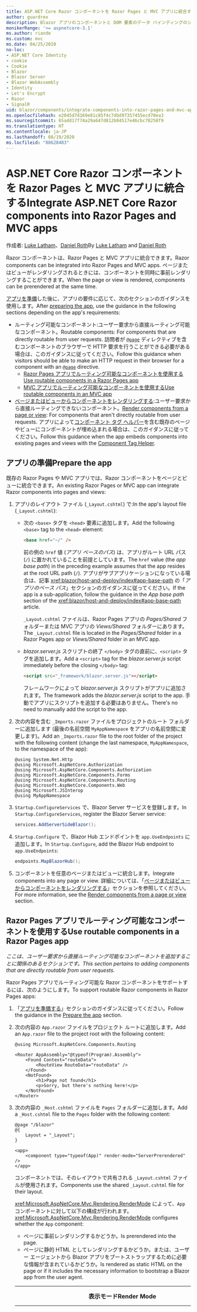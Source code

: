 ```yaml
---
title: ASP.NET Core Razor コンポーネントを Razor Pages と MVC アプリに統合する
author: guardrex
description: Blazor アプリのコンポーネントと DOM 要素のデータ バインディングのシナリオについて説明します。
monikerRange: '>= aspnetcore-3.1'
ms.author: riande
ms.custom: mvc
ms.date: 04/25/2020
no-loc:
- ASP.NET Core Identity
- cookie
- Cookie
- Blazor
- Blazor Server
- Blazor WebAssembly
- Identity
- Let's Encrypt
- Razor
- SignalR
uid: blazor/components/integrate-components-into-razor-pages-and-mvc-apps
ms.openlocfilehash: e2045d7d169e81c85f4c7dbd97357455ecd70ea3
ms.sourcegitcommit: 65add17f74a29a647d812b04517e46cbc78258f9
ms.translationtype: HT
ms.contentlocale: ja-JP
ms.lasthandoff: 08/19/2020
ms.locfileid: "88628483"
---
```

# <a name="integrate-aspnet-core-no-locrazor-components-into-no-locrazor-pages-and-mvc-apps"></a><span data-ttu-id="5fb64-103">ASP.NET Core Razor コンポーネントを Razor Pages と MVC アプリに統合する</span><span class="sxs-lookup"><span data-stu-id="5fb64-103">Integrate ASP.NET Core Razor components into Razor Pages and MVC apps</span></span>

<span data-ttu-id="5fb64-104">作成者: [Luke Latham](https://github.com/guardrex)、[Daniel Roth](https://github.com/danroth27)</span><span class="sxs-lookup"><span data-stu-id="5fb64-104">By [Luke Latham](https://github.com/guardrex) and [Daniel Roth](https://github.com/danroth27)</span></span>

<span data-ttu-id="5fb64-105">Razor コンポーネントは、Razor Pages と MVC アプリに統合できます。</span><span class="sxs-lookup"><span data-stu-id="5fb64-105">Razor components can be integrated into Razor Pages and MVC apps.</span></span> <span data-ttu-id="5fb64-106">ページまたはビューがレンダリングされるときには、コンポーネントを同時に事前レンダリングすることができます。</span><span class="sxs-lookup"><span data-stu-id="5fb64-106">When the page or view is rendered, components can be prerendered at the same time.</span></span>

<span data-ttu-id="5fb64-107">[アプリを準備](#prepare-the-app)した後に、アプリの要件に応じて、次のセクションのガイダンスを使用します。</span><span class="sxs-lookup"><span data-stu-id="5fb64-107">After [preparing the app](#prepare-the-app), use the guidance in the following sections depending on the app's requirements:</span></span>

* <span data-ttu-id="5fb64-108">ルーティング可能なコンポーネント:ユーザー要求から直接ルーティング可能なコンポーネント。</span><span class="sxs-lookup"><span data-stu-id="5fb64-108">Routable components: For components that are directly routable from user requests.</span></span> <span data-ttu-id="5fb64-109">訪問者が [`@page`](xref:mvc/views/razor#page) ディレクティブを含むコンポーネントのブラウザーで HTTP 要求を行うことができる必要がある場合は、このガイダンスに従ってください。</span><span class="sxs-lookup"><span data-stu-id="5fb64-109">Follow this guidance when visitors should be able to make an HTTP request in their browser for a component with an [`@page`](xref:mvc/views/razor#page) directive.</span></span>
  * [<span data-ttu-id="5fb64-110">Razor Pages アプリでルーティング可能なコンポーネントを使用する</span><span class="sxs-lookup"><span data-stu-id="5fb64-110">Use routable components in a Razor Pages app</span></span>](#use-routable-components-in-a-razor-pages-app)
  * [<span data-ttu-id="5fb64-111">MVC アプリでルーティング可能なコンポーネントを使用する</span><span class="sxs-lookup"><span data-stu-id="5fb64-111">Use routable components in an MVC app</span></span>](#use-routable-components-in-an-mvc-app)
* <span data-ttu-id="5fb64-112">[ページまたはビューからコンポーネントをレンダリングする](#render-components-from-a-page-or-view):ユーザー要求から直接ルーティングできないコンポーネント。</span><span class="sxs-lookup"><span data-stu-id="5fb64-112">[Render components from a page or view](#render-components-from-a-page-or-view): For components that aren't directly routable from user requests.</span></span> <span data-ttu-id="5fb64-113">アプリによって[コンポーネント タグ ヘルパー](xref:mvc/views/tag-helpers/builtin-th/component-tag-helper)を含む既存のページやビューにコンポーネントが埋め込まれる場合は、このガイダンスに従ってください。</span><span class="sxs-lookup"><span data-stu-id="5fb64-113">Follow this guidance when the app embeds components into existing pages and views with the [Component Tag Helper](xref:mvc/views/tag-helpers/builtin-th/component-tag-helper).</span></span>

## <a name="prepare-the-app"></a><span data-ttu-id="5fb64-114">アプリの準備</span><span class="sxs-lookup"><span data-stu-id="5fb64-114">Prepare the app</span></span>

<span data-ttu-id="5fb64-115">既存の Razor Pages や MVC アプリでは、Razor コンポーネントをページとビューに統合できます。</span><span class="sxs-lookup"><span data-stu-id="5fb64-115">An existing Razor Pages or MVC app can integrate Razor components into pages and views:</span></span>

1. <span data-ttu-id="5fb64-116">アプリのレイアウト ファイル (`_Layout.cshtml`) で:</span><span class="sxs-lookup"><span data-stu-id="5fb64-116">In the app's layout file (`_Layout.cshtml`):</span></span>

   * <span data-ttu-id="5fb64-117">次の `<base>` タグを `<head>` 要素に追加します。</span><span class="sxs-lookup"><span data-stu-id="5fb64-117">Add the following `<base>` tag to the `<head>` element:</span></span>

     ```html
     <base href="~/" />
     ```

     <span data-ttu-id="5fb64-118">前の例の `href` 値 (*アプリ ベースのパス*) は、アプリがルート URL パス (`/`) に置かれていることを前提としています。</span><span class="sxs-lookup"><span data-stu-id="5fb64-118">The `href` value (the *app base path*) in the preceding example assumes that the app resides at the root URL path (`/`).</span></span> <span data-ttu-id="5fb64-119">アプリがサブアプリケーションになっている場合は、記事 <xref:blazor/host-and-deploy/index#app-base-path> の「*アプリのベース パス*」セクションのガイダンスに従ってください。</span><span class="sxs-lookup"><span data-stu-id="5fb64-119">If the app is a sub-application, follow the guidance in the *App base path* section of the <xref:blazor/host-and-deploy/index#app-base-path> article.</span></span>

     <span data-ttu-id="5fb64-120">`_Layout.cshtml` ファイルは、Razor Pages アプリの *Pages/Shared* フォルダーまたは MVC アプリの *Views/Shared* フォルダーにあります。</span><span class="sxs-lookup"><span data-stu-id="5fb64-120">The `_Layout.cshtml` file is located in the *Pages/Shared* folder in a Razor Pages app or *Views/Shared* folder in an MVC app.</span></span>

   * <span data-ttu-id="5fb64-121">*blazor.server.js* スクリプトの終了 `</body>` タグの直前に、`<script>` タグを追加します。</span><span class="sxs-lookup"><span data-stu-id="5fb64-121">Add a `<script>` tag for the *blazor.server.js* script immediately before the closing `</body>` tag:</span></span>

     ```html
     <script src="_framework/blazor.server.js"></script>
     ```

     <span data-ttu-id="5fb64-122">フレームワークによって *blazor.server.js* スクリプトがアプリに追加されます。</span><span class="sxs-lookup"><span data-stu-id="5fb64-122">The framework adds the *blazor.server.js* script to the app.</span></span> <span data-ttu-id="5fb64-123">手動でアプリにスクリプトを追加する必要はありません。</span><span class="sxs-lookup"><span data-stu-id="5fb64-123">There's no need to manually add the script to the app.</span></span>

1. <span data-ttu-id="5fb64-124">次の内容を含む `_Imports.razor` ファイルをプロジェクトのルート フォルダーに追加します (最後の名前空間 `MyAppNamespace` をアプリの名前空間に変更します)。</span><span class="sxs-lookup"><span data-stu-id="5fb64-124">Add an `_Imports.razor` file to the root folder of the project with the following content (change the last namespace, `MyAppNamespace`, to the namespace of the app):</span></span>

   ```razor
   @using System.Net.Http
   @using Microsoft.AspNetCore.Authorization
   @using Microsoft.AspNetCore.Components.Authorization
   @using Microsoft.AspNetCore.Components.Forms
   @using Microsoft.AspNetCore.Components.Routing
   @using Microsoft.AspNetCore.Components.Web
   @using Microsoft.JSInterop
   @using MyAppNamespace
   ```

1. <span data-ttu-id="5fb64-125">`Startup.ConfigureServices` で、Blazor Server サービスを登録します。</span><span class="sxs-lookup"><span data-stu-id="5fb64-125">In `Startup.ConfigureServices`, register the Blazor Server service:</span></span>

   ```csharp
   services.AddServerSideBlazor();
   ```

1. <span data-ttu-id="5fb64-126">`Startup.Configure` で、Blazor Hub エンドポイントを `app.UseEndpoints` に追加します。</span><span class="sxs-lookup"><span data-stu-id="5fb64-126">In `Startup.Configure`, add the Blazor Hub endpoint to `app.UseEndpoints`:</span></span>

   ```csharp
   endpoints.MapBlazorHub();
   ```

1. <span data-ttu-id="5fb64-127">コンポーネントを任意のページまたはビューに統合します。</span><span class="sxs-lookup"><span data-stu-id="5fb64-127">Integrate components into any page or view.</span></span> <span data-ttu-id="5fb64-128">詳細については、「[ページまたはビューからコンポーネントをレンダリングする](#render-components-from-a-page-or-view)」セクションを参照してください。</span><span class="sxs-lookup"><span data-stu-id="5fb64-128">For more information, see the [Render components from a page or view](#render-components-from-a-page-or-view) section.</span></span>

## <a name="use-routable-components-in-a-no-locrazor-pages-app"></a><span data-ttu-id="5fb64-129">Razor Pages アプリでルーティング可能なコンポーネントを使用する</span><span class="sxs-lookup"><span data-stu-id="5fb64-129">Use routable components in a Razor Pages app</span></span>

<span data-ttu-id="5fb64-130">*ここは、ユーザー要求から直接ルーティング可能なコンポーネントを追加することに関係のあるセクションです。*</span><span class="sxs-lookup"><span data-stu-id="5fb64-130">*This section pertains to adding components that are directly routable from user requests.*</span></span>

<span data-ttu-id="5fb64-131">Razor Pages アプリでルーティング可能な Razor コンポーネントをサポートするには、次のようにします。</span><span class="sxs-lookup"><span data-stu-id="5fb64-131">To support routable Razor components in Razor Pages apps:</span></span>

1. <span data-ttu-id="5fb64-132">「[アプリを準備する](#prepare-the-app)」セクションのガイダンスに従ってください。</span><span class="sxs-lookup"><span data-stu-id="5fb64-132">Follow the guidance in the [Prepare the app](#prepare-the-app) section.</span></span>

1. <span data-ttu-id="5fb64-133">次の内容の `App.razor` ファイルをプロジェクト ルートに追加します。</span><span class="sxs-lookup"><span data-stu-id="5fb64-133">Add an `App.razor` file to the project root with the following content:</span></span>

   ```razor
   @using Microsoft.AspNetCore.Components.Routing

   <Router AppAssembly="@typeof(Program).Assembly">
       <Found Context="routeData">
           <RouteView RouteData="routeData" />
       </Found>
       <NotFound>
           <h1>Page not found</h1>
           <p>Sorry, but there's nothing here!</p>
       </NotFound>
   </Router>
   ```

1. <span data-ttu-id="5fb64-134">次の内容の `_Host.cshtml` ファイルを `Pages` フォルダーに追加します。</span><span class="sxs-lookup"><span data-stu-id="5fb64-134">Add a `_Host.cshtml` file to the `Pages` folder with the following content:</span></span>

   ```cshtml
   @page "/blazor"
   @{
       Layout = "_Layout";
   }

   <app>
       <component type="typeof(App)" render-mode="ServerPrerendered" />
   </app>
   ```

   <span data-ttu-id="5fb64-135">コンポーネントでは、そのレイアウトで共有される `_Layout.cshtml` ファイルが使用されます。</span><span class="sxs-lookup"><span data-stu-id="5fb64-135">Components use the shared `_Layout.cshtml` file for their layout.</span></span>

   <span data-ttu-id="5fb64-136"><xref:Microsoft.AspNetCore.Mvc.Rendering.RenderMode> によって、`App` コンポーネントに対して以下の構成が行われます。</span><span class="sxs-lookup"><span data-stu-id="5fb64-136"><xref:Microsoft.AspNetCore.Mvc.Rendering.RenderMode> configures whether the `App` component:</span></span>

   * <span data-ttu-id="5fb64-137">ページに事前レンダリングするかどうか。</span><span class="sxs-lookup"><span data-stu-id="5fb64-137">Is prerendered into the page.</span></span>
   * <span data-ttu-id="5fb64-138">ページに静的 HTML としてレンダリングするかどうか。または、ユーザー エージェントから Blazor アプリをブートストラップするために必要な情報が含まれているかどうか。</span><span class="sxs-lookup"><span data-stu-id="5fb64-138">Is rendered as static HTML on the page or if it includes the necessary information to bootstrap a Blazor app from the user agent.</span></span>

   | <span data-ttu-id="5fb64-139">表示モード</span><span class="sxs-lookup"><span data-stu-id="5fb64-139">Render Mode</span></span> | <span data-ttu-id="5fb64-140">説明</span><span class="sxs-lookup"><span data-stu-id="5fb64-140">Description</span></span> |
   | ----------- | ----------- |
   | <xref:Microsoft.AspNetCore.Mvc.Rendering.RenderMode.ServerPrerendered> | <span data-ttu-id="5fb64-141">`App` コンポーネントを静的 HTML にレンダリングし、Blazor Server アプリのマーカーを含めます。</span><span class="sxs-lookup"><span data-stu-id="5fb64-141">Renders the `App` component into static HTML and includes a marker for a Blazor Server app.</span></span> <span data-ttu-id="5fb64-142">このマーカーは、ユーザー エージェントの起動時に Blazor アプリをブートストラップするために使用されます。</span><span class="sxs-lookup"><span data-stu-id="5fb64-142">When the user-agent starts, this marker is used to bootstrap a Blazor app.</span></span> |
   | <xref:Microsoft.AspNetCore.Mvc.Rendering.RenderMode.Server> | <span data-ttu-id="5fb64-143">Blazor Server アプリのマーカーをレンダリングします。</span><span class="sxs-lookup"><span data-stu-id="5fb64-143">Renders a marker for a Blazor Server app.</span></span> <span data-ttu-id="5fb64-144">`App` コンポーネントからの出力は含まれません。</span><span class="sxs-lookup"><span data-stu-id="5fb64-144">Output from the `App` component isn't included.</span></span> <span data-ttu-id="5fb64-145">このマーカーは、ユーザー エージェントの起動時に Blazor アプリをブートストラップするために使用されます。</span><span class="sxs-lookup"><span data-stu-id="5fb64-145">When the user-agent starts, this marker is used to bootstrap a Blazor app.</span></span> |
   | <xref:Microsoft.AspNetCore.Mvc.Rendering.RenderMode.Static> | <span data-ttu-id="5fb64-146">`App` コンポーネントを静的 HTML にレンダリングします。</span><span class="sxs-lookup"><span data-stu-id="5fb64-146">Renders the `App` component into static HTML.</span></span> |

   <span data-ttu-id="5fb64-147">コンポーネント タグ ヘルパーの詳細については、「ASP.NET コアのコンポーネント タグ ヘルパー<xref:mvc/views/tag-helpers/builtin-th/component-tag-helper>」を参照してください。</span><span class="sxs-lookup"><span data-stu-id="5fb64-147">For more information on the Component Tag Helper, see <xref:mvc/views/tag-helpers/builtin-th/component-tag-helper>.</span></span>

1. <span data-ttu-id="5fb64-148">`_Host.cshtml` ページの優先度が低いルートを、`Startup.Configure` 内のエンドポイント構成に追加します。</span><span class="sxs-lookup"><span data-stu-id="5fb64-148">Add a low-priority route for the `_Host.cshtml` page to endpoint configuration in `Startup.Configure`:</span></span>

   ```csharp
   app.UseEndpoints(endpoints =>
   {
       ...

       endpoints.MapFallbackToPage("/_Host");
   });
   ```

1. <span data-ttu-id="5fb64-149">ルーティング可能なコンポーネントをアプリに追加します。</span><span class="sxs-lookup"><span data-stu-id="5fb64-149">Add routable components to the app.</span></span> <span data-ttu-id="5fb64-150">次に例を示します。</span><span class="sxs-lookup"><span data-stu-id="5fb64-150">For example:</span></span>

   ```razor
   @page "/counter"

   <h1>Counter</h1>

   ...
   ```

<span data-ttu-id="5fb64-151">名前空間の詳細については、「[コンポーネントの名前空間](#component-namespaces)」セクションを参照してください。</span><span class="sxs-lookup"><span data-stu-id="5fb64-151">For more information on namespaces, see the [Component namespaces](#component-namespaces) section.</span></span>

## <a name="use-routable-components-in-an-mvc-app"></a><span data-ttu-id="5fb64-152">MVC アプリでルーティング可能なコンポーネントを使用する</span><span class="sxs-lookup"><span data-stu-id="5fb64-152">Use routable components in an MVC app</span></span>

<span data-ttu-id="5fb64-153">*ここは、ユーザー要求から直接ルーティング可能なコンポーネントを追加することに関係のあるセクションです。*</span><span class="sxs-lookup"><span data-stu-id="5fb64-153">*This section pertains to adding components that are directly routable from user requests.*</span></span>

<span data-ttu-id="5fb64-154">MVC アプリでルーティング可能な Razor コンポーネントをサポートするには、次のようにします。</span><span class="sxs-lookup"><span data-stu-id="5fb64-154">To support routable Razor components in MVC apps:</span></span>

1. <span data-ttu-id="5fb64-155">「[アプリを準備する](#prepare-the-app)」セクションのガイダンスに従ってください。</span><span class="sxs-lookup"><span data-stu-id="5fb64-155">Follow the guidance in the [Prepare the app](#prepare-the-app) section.</span></span>

1. <span data-ttu-id="5fb64-156">次の内容の `App.razor` ファイルを、プロジェクトのルートに追加します。</span><span class="sxs-lookup"><span data-stu-id="5fb64-156">Add an `App.razor` file to the root of the project with the following content:</span></span>

   ```razor
   @using Microsoft.AspNetCore.Components.Routing

   <Router AppAssembly="@typeof(Program).Assembly">
       <Found Context="routeData">
           <RouteView RouteData="routeData" />
       </Found>
       <NotFound>
           <h1>Page not found</h1>
           <p>Sorry, but there's nothing here!</p>
       </NotFound>
   </Router>
   ```

1. <span data-ttu-id="5fb64-157">次の内容の `_Host.cshtml` ファイルを `Views/Home` フォルダーに追加します。</span><span class="sxs-lookup"><span data-stu-id="5fb64-157">Add a `_Host.cshtml` file to the `Views/Home` folder with the following content:</span></span>

   ```cshtml
   @{
       Layout = "_Layout";
   }

   <app>
       <component type="typeof(App)" render-mode="ServerPrerendered" />
   </app>
   ```

   <span data-ttu-id="5fb64-158">コンポーネントでは、そのレイアウトで共有される `_Layout.cshtml` ファイルが使用されます。</span><span class="sxs-lookup"><span data-stu-id="5fb64-158">Components use the shared `_Layout.cshtml` file for their layout.</span></span>
   
   <span data-ttu-id="5fb64-159"><xref:Microsoft.AspNetCore.Mvc.Rendering.RenderMode> によって、`App` コンポーネントに対して以下の構成が行われます。</span><span class="sxs-lookup"><span data-stu-id="5fb64-159"><xref:Microsoft.AspNetCore.Mvc.Rendering.RenderMode> configures whether the `App` component:</span></span>

   * <span data-ttu-id="5fb64-160">ページに事前レンダリングするかどうか。</span><span class="sxs-lookup"><span data-stu-id="5fb64-160">Is prerendered into the page.</span></span>
   * <span data-ttu-id="5fb64-161">ページに静的 HTML としてレンダリングするかどうか。または、ユーザー エージェントから Blazor アプリをブートストラップするために必要な情報が含まれているかどうか。</span><span class="sxs-lookup"><span data-stu-id="5fb64-161">Is rendered as static HTML on the page or if it includes the necessary information to bootstrap a Blazor app from the user agent.</span></span>

   | <span data-ttu-id="5fb64-162">表示モード</span><span class="sxs-lookup"><span data-stu-id="5fb64-162">Render Mode</span></span> | <span data-ttu-id="5fb64-163">説明</span><span class="sxs-lookup"><span data-stu-id="5fb64-163">Description</span></span> |
   | ----------- | ----------- |
   | <xref:Microsoft.AspNetCore.Mvc.Rendering.RenderMode.ServerPrerendered> | <span data-ttu-id="5fb64-164">`App` コンポーネントを静的 HTML にレンダリングし、Blazor Server アプリのマーカーを含めます。</span><span class="sxs-lookup"><span data-stu-id="5fb64-164">Renders the `App` component into static HTML and includes a marker for a Blazor Server app.</span></span> <span data-ttu-id="5fb64-165">このマーカーは、ユーザー エージェントの起動時に Blazor アプリをブートストラップするために使用されます。</span><span class="sxs-lookup"><span data-stu-id="5fb64-165">When the user-agent starts, this marker is used to bootstrap a Blazor app.</span></span> |
   | <xref:Microsoft.AspNetCore.Mvc.Rendering.RenderMode.Server> | <span data-ttu-id="5fb64-166">Blazor Server アプリのマーカーをレンダリングします。</span><span class="sxs-lookup"><span data-stu-id="5fb64-166">Renders a marker for a Blazor Server app.</span></span> <span data-ttu-id="5fb64-167">`App` コンポーネントからの出力は含まれません。</span><span class="sxs-lookup"><span data-stu-id="5fb64-167">Output from the `App` component isn't included.</span></span> <span data-ttu-id="5fb64-168">このマーカーは、ユーザー エージェントの起動時に Blazor アプリをブートストラップするために使用されます。</span><span class="sxs-lookup"><span data-stu-id="5fb64-168">When the user-agent starts, this marker is used to bootstrap a Blazor app.</span></span> |
   | <xref:Microsoft.AspNetCore.Mvc.Rendering.RenderMode.Static> | <span data-ttu-id="5fb64-169">`App` コンポーネントを静的 HTML にレンダリングします。</span><span class="sxs-lookup"><span data-stu-id="5fb64-169">Renders the `App` component into static HTML.</span></span> |

   <span data-ttu-id="5fb64-170">コンポーネント タグ ヘルパーの詳細については、「ASP.NET コアのコンポーネント タグ ヘルパー<xref:mvc/views/tag-helpers/builtin-th/component-tag-helper>」を参照してください。</span><span class="sxs-lookup"><span data-stu-id="5fb64-170">For more information on the Component Tag Helper, see <xref:mvc/views/tag-helpers/builtin-th/component-tag-helper>.</span></span>

1. <span data-ttu-id="5fb64-171">Home コントローラーにアクションを追加します。</span><span class="sxs-lookup"><span data-stu-id="5fb64-171">Add an action to the Home controller:</span></span>

   ```csharp
   public IActionResult Blazor()
   {
      return View("_Host");
   }
   ```

1. <span data-ttu-id="5fb64-172">`Startup.Configure` 内のエンドポイント構成に `_Host.cshtml` ビューを返すコントローラー アクションのために、優先度が低いルートを追加します。</span><span class="sxs-lookup"><span data-stu-id="5fb64-172">Add a low-priority route for the controller action that returns the `_Host.cshtml` view to the endpoint configuration in `Startup.Configure`:</span></span>

   ```csharp
   app.UseEndpoints(endpoints =>
   {
       ...

       endpoints.MapFallbackToController("Blazor", "Home");
   });
   ```

1. <span data-ttu-id="5fb64-173">`Pages` フォルダーを作成し、アプリにルーティング可能なコンポーネントを追加します。</span><span class="sxs-lookup"><span data-stu-id="5fb64-173">Create a `Pages` folder and add routable components to the app.</span></span> <span data-ttu-id="5fb64-174">次に例を示します。</span><span class="sxs-lookup"><span data-stu-id="5fb64-174">For example:</span></span>

   ```razor
   @page "/counter"

   <h1>Counter</h1>

   ...
   ```

<span data-ttu-id="5fb64-175">名前空間の詳細については、「[コンポーネントの名前空間](#component-namespaces)」セクションを参照してください。</span><span class="sxs-lookup"><span data-stu-id="5fb64-175">For more information on namespaces, see the [Component namespaces](#component-namespaces) section.</span></span>

## <a name="render-components-from-a-page-or-view"></a><span data-ttu-id="5fb64-176">ページまたはビューからコンポーネントをレンダリングする</span><span class="sxs-lookup"><span data-stu-id="5fb64-176">Render components from a page or view</span></span>

<span data-ttu-id="5fb64-177">*これは、コンポーネントをユーザー要求から直接ルーティングできないページまたはビューにコンポーネントを追加することに関係するセクションです。*</span><span class="sxs-lookup"><span data-stu-id="5fb64-177">*This section pertains to adding components to pages or views, where the components aren't directly routable from user requests.*</span></span>

<span data-ttu-id="5fb64-178">ページまたはビューからコンポーネントをレンダリングするには、[コンポーネント タグ ヘルパー](xref:mvc/views/tag-helpers/builtin-th/component-tag-helper)を使用します。</span><span class="sxs-lookup"><span data-stu-id="5fb64-178">To render a component from a page or view, use the [Component Tag Helper](xref:mvc/views/tag-helpers/builtin-th/component-tag-helper).</span></span>

### <a name="render-stateful-interactive-components"></a><span data-ttu-id="5fb64-179">ステートフル対話型コンポーネントをレンダリングする</span><span class="sxs-lookup"><span data-stu-id="5fb64-179">Render stateful interactive components</span></span>

<span data-ttu-id="5fb64-180">Razor ページまたはビューには、ステートフル対話型コンポーネントを追加できます。</span><span class="sxs-lookup"><span data-stu-id="5fb64-180">Stateful interactive components can be added to a Razor page or view.</span></span>

<span data-ttu-id="5fb64-181">ページまたはビューがレンダリングされると、次の処理が行われます。</span><span class="sxs-lookup"><span data-stu-id="5fb64-181">When the page or view renders:</span></span>

* <span data-ttu-id="5fb64-182">ページまたはビューと共にコンポーネントがプリレンダリングされます。</span><span class="sxs-lookup"><span data-stu-id="5fb64-182">The component is prerendered with the page or view.</span></span>
* <span data-ttu-id="5fb64-183">プリレンダリングに使用された初期のコンポーネント状態は失われます。</span><span class="sxs-lookup"><span data-stu-id="5fb64-183">The initial component state used for prerendering is lost.</span></span>
* <span data-ttu-id="5fb64-184">SignalR 接続が確立されると、新しいコンポーネント状態が作成されます。</span><span class="sxs-lookup"><span data-stu-id="5fb64-184">New component state is created when the SignalR connection is established.</span></span>

<span data-ttu-id="5fb64-185">次の Razor ページには、`Counter` コンポーネントがレンダリングされます。</span><span class="sxs-lookup"><span data-stu-id="5fb64-185">The following Razor page renders a `Counter` component:</span></span>

```cshtml
<h1>My Razor Page</h1>

<component type="typeof(Counter)" render-mode="ServerPrerendered" 
    param-InitialValue="InitialValue" />

@functions {
    [BindProperty(SupportsGet=true)]
    public int InitialValue { get; set; }
}
```

<span data-ttu-id="5fb64-186">詳細については、「<xref:mvc/views/tag-helpers/builtin-th/component-tag-helper>」を参照してください。</span><span class="sxs-lookup"><span data-stu-id="5fb64-186">For more information, see <xref:mvc/views/tag-helpers/builtin-th/component-tag-helper>.</span></span>

### <a name="render-noninteractive-components"></a><span data-ttu-id="5fb64-187">非対話型コンポーネントをレンダリングする</span><span class="sxs-lookup"><span data-stu-id="5fb64-187">Render noninteractive components</span></span>

<span data-ttu-id="5fb64-188">次の Razor ページには、フォームを使用して指定された初期値を使用して、`Counter` コンポーネントが静的にレンダリングされます。</span><span class="sxs-lookup"><span data-stu-id="5fb64-188">In the following Razor page, the `Counter` component is statically rendered with an initial value that's specified using a form.</span></span> <span data-ttu-id="5fb64-189">コンポーネントは静的にレンダリングされるため、コンポーネントは対話型ではありません。</span><span class="sxs-lookup"><span data-stu-id="5fb64-189">Since the component is statically rendered, the component isn't interactive:</span></span>

```cshtml
<h1>My Razor Page</h1>

<form>
    <input type="number" asp-for="InitialValue" />
    <button type="submit">Set initial value</button>
</form>

<component type="typeof(Counter)" render-mode="Static" 
    param-InitialValue="InitialValue" />

@functions {
    [BindProperty(SupportsGet=true)]
    public int InitialValue { get; set; }
}
```

<span data-ttu-id="5fb64-190">詳細については、「<xref:mvc/views/tag-helpers/builtin-th/component-tag-helper>」を参照してください。</span><span class="sxs-lookup"><span data-stu-id="5fb64-190">For more information, see <xref:mvc/views/tag-helpers/builtin-th/component-tag-helper>.</span></span>

## <a name="component-namespaces"></a><span data-ttu-id="5fb64-191">コンポーネントの名前空間</span><span class="sxs-lookup"><span data-stu-id="5fb64-191">Component namespaces</span></span>

<span data-ttu-id="5fb64-192">カスタム フォルダーを使用してアプリのコンポーネントを保持する場合は、フォルダーを表す名前空間を、ページまたはビューのいずれかに追加するか、`_ViewImports.cshtml` ファイルに追加します。</span><span class="sxs-lookup"><span data-stu-id="5fb64-192">When using a custom folder to hold the app's components, add the namespace representing the folder to either the page/view or to the `_ViewImports.cshtml` file.</span></span> <span data-ttu-id="5fb64-193">次に例を示します。</span><span class="sxs-lookup"><span data-stu-id="5fb64-193">In the following example:</span></span>

* <span data-ttu-id="5fb64-194">`MyAppNamespace` をアプリの名前空間に変更します。</span><span class="sxs-lookup"><span data-stu-id="5fb64-194">Change `MyAppNamespace` to the app's namespace.</span></span>
* <span data-ttu-id="5fb64-195">コンポーネントを保持するために *Components* という名前のフォルダーを使用していない場合は、`Components` を、コンポーネントが置かれているフォルダーに変更します。</span><span class="sxs-lookup"><span data-stu-id="5fb64-195">If a folder named *Components* isn't used to hold the components, change `Components` to the folder where the components reside.</span></span>

```cshtml
@using MyAppNamespace.Components
```

<span data-ttu-id="5fb64-196">`_ViewImports.cshtml` ファイルは、Razor Pages アプリの `Pages` フォルダーまたは MVC アプリの `Views` フォルダーにあります。</span><span class="sxs-lookup"><span data-stu-id="5fb64-196">The `_ViewImports.cshtml` file is located in the `Pages` folder of a Razor Pages app or the `Views` folder of an MVC app.</span></span>

<span data-ttu-id="5fb64-197">詳細については、「<xref:blazor/components/index#namespaces>」を参照してください。</span><span class="sxs-lookup"><span data-stu-id="5fb64-197">For more information, see <xref:blazor/components/index#namespaces>.</span></span>
